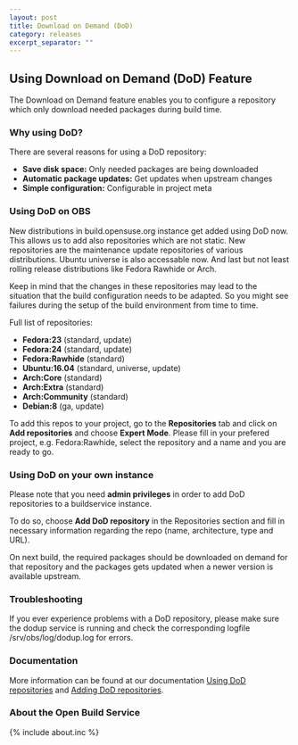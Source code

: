 ```yaml
---
layout: post
title: Download on Demand (DoD)
category: releases
excerpt_separator: ""
---
```


## Using Download on Demand (DoD) Feature

The Download on Demand feature enables you to configure a repository which only download needed packages during build time.

### Why using DoD?

There are several reasons for using a DoD repository:

* **Save disk space:** Only needed packages are being downloaded
* **Automatic package updates:** Get updates when upstream changes
* **Simple configuration:** Configurable in project meta

### Using DoD on OBS

New distributions in build.opensuse.org instance get added using DoD now. This allows us to add also repositories which are not static. New repositories are the maintenance update repositories of various distributions. Ubuntu universe is also accessable now. And last but not least rolling release distributions like Fedora Rawhide or Arch.

Keep in mind that the changes in these repositories may lead to the situation that the build configuration needs to be adapted. So you might see failures during the setup of the build environment from time to time.

Full list of repositories:

* **Fedora:23** (standard, update)
* **Fedora:24** (standard, update)
* **Fedora:Rawhide** (standard)
* **Ubuntu:16.04** (standard, universe, update)
* **Arch:Core** (standard)
* **Arch:Extra** (standard)
* **Arch:Community** (standard)
* **Debian:8** (ga, update)

To add this repos to your project, go to the **Repositories** tab and click on **Add repositories** and choose **Expert Mode**. Please fill in your prefered project, e.g. Fedora:Rawhide, select the repository and a name and you are ready to go.  

### Using DoD on your own instance

Please note that you need **admin privileges** in order to add DoD repositories to a buildservice instance.

To do so, choose **Add DoD repository** in the Repositories section and fill in necessary information regarding 
the repo (name, architecture, type and URL).

On next build, the required packages should be downloaded on demand for that repository and the packages gets updated when a newer
version is available upstream.

### Troubleshooting

If you ever experience problems with a DoD repository, please make sure the dodup service is running and check the corresponding logfile
/srv/obs/log/dodup.log for errors. 

### Documentation

More information can be found at our documentation [Using DoD repositories](http://openbuildservice.org/help/manuals/obs-reference-guide/cha.obs.concepts.html#concept_dod) and [Adding DoD repositories](http://openbuildservice.org/help/manuals/obs-best-practices/cha.obs.best-practices.webuiusage.html#idm140458366672880).

### About the Open Build Service
{% include about.inc %}
